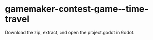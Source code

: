 # gamemaker-contest-game--time-travel
 Download the zip, extract, and open the project.godot in Godot.
